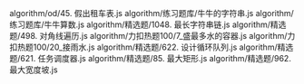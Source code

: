 algorithm/od/45. 假出租车表.js
algorithm/练习题库/牛牛的字符串.js
algorithm/练习题库/牛牛算数.js
algorithm/精选题/1048. 最长字符串链.js
algorithm/精选题/498. 对角线遍历.js
algorithm/力扣热题100/7_盛最多水的容器.js
algorithm/力扣热题100/20_接雨水.js
algorithm/精选题/622. 设计循环队列.js
algorithm/精选题/621. 任务调度器.js
algorithm/精选题/85. 最大矩形.js
algorithm/精选题/962. 最大宽度坡.js